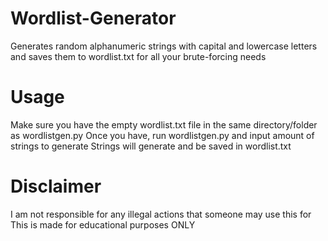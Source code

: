 # Wordlist-Generator
Generates random alphanumeric strings with capital and lowercase letters and saves them to wordlist.txt for all your brute-forcing needs

# Usage
Make sure you have the empty wordlist.txt file in the same directory/folder as wordlistgen.py
Once you have, run wordlistgen.py and input amount of strings to generate
Strings will generate and be saved in wordlist.txt

# Disclaimer
I am not responsible for any illegal actions that someone may use this for
This is made for educational purposes ONLY
